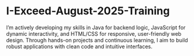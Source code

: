 # I-Exceed-August-2025-Training
I’m actively developing my skills in Java for backend logic, JavaScript for dynamic interactivity, and HTML/CSS for responsive, user-friendly web design. Through hands-on projects and continuous learning, I aim to build robust applications with clean code and intuitive interfaces.
